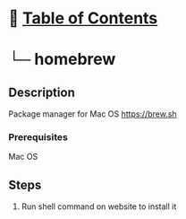 # 📁 [Table of Contents](README.md#toc)
# └─ homebrew

## Description

Package manager for Mac OS <https://brew.sh>

### Prerequisites

Mac OS

## Steps

1. Run shell command on website to install it
